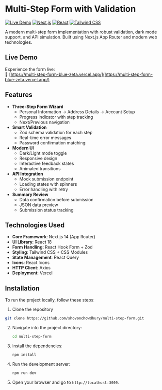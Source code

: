 # Multi-Step Form with Validation

[![Live Demo](https://img.shields.io/badge/Live_Demo-View_Project-green?style=for-the-badge&logo=vercel)](https://multi-step-form-blue-zeta.vercel.app/)
[![Next.js](https://img.shields.io/badge/Next.js-14.1.0-black?logo=next.js)](https://nextjs.org/)
[![React](https://img.shields.io/badge/React-18.2.0-blue?logo=react)](https://react.dev/)
[![Tailwind CSS](https://img.shields.io/badge/Tailwind_CSS-3.4.0-blueviolet?logo=tailwind-css)](https://tailwindcss.com/)

A modern multi-step form implementation with robust validation, dark mode support, and API simulation. Built using Next.js App Router and modern web technologies.


## Live Demo

Experience the form live:  
🔗 [https://multi-step-form-blue-zeta.vercel.app/](https://multi-step-form-blue-zeta.vercel.app/)

## Features

- **Three-Step Form Wizard**
  - Personal Information → Address Details → Account Setup
  - Progress indicator with step tracking
  - Next/Previous navigation
- **Smart Validation**
  - Zod schema validation for each step
  - Real-time error messages
  - Password confirmation matching
- **Modern UI**
  - Dark/Light mode toggle
  - Responsive design
  - Interactive feedback states
  - Animated transitions
- **API Integration**
  - Mock submission endpoint
  - Loading states with spinners
  - Error handling with retry
- **Summary Review**
  - Data confirmation before submission
  - JSON data preview
  - Submission status tracking

## Technologies Used

- **Core Framework**: Next.js 14 (App Router)
- **UI Library**: React 18
- **Form Handling**: React Hook Form + Zod
- **Styling**: Tailwind CSS + CSS Modules
- **State Management**: React Query
- **Icons**: React Icons
- **HTTP Client**: Axios
- **Deployment**: Vercel

## Installation

To run the project locally, follow these steps:

1. Clone the repository

```bash
git clone https://github.com/shovonchowdhury/multi-step-form.git
```

2. Navigate into the project directory:
   ```bash
   cd multi-step-form
   ```
3. Install the dependencies:
   ```bash
   npm install
   ```
4. Run the development server:

   ```bash
   npm run dev

   ```

5. Open your browser and go to `http://localhost:3000`.
